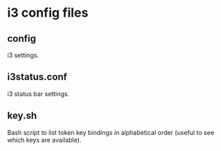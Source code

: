 # i3 config files

## config
i3 settings.

## i3status.conf
i3 status bar settings.

## key.sh
Bash script to list token key bindings in alphabetical order (useful to see which keys are available).
